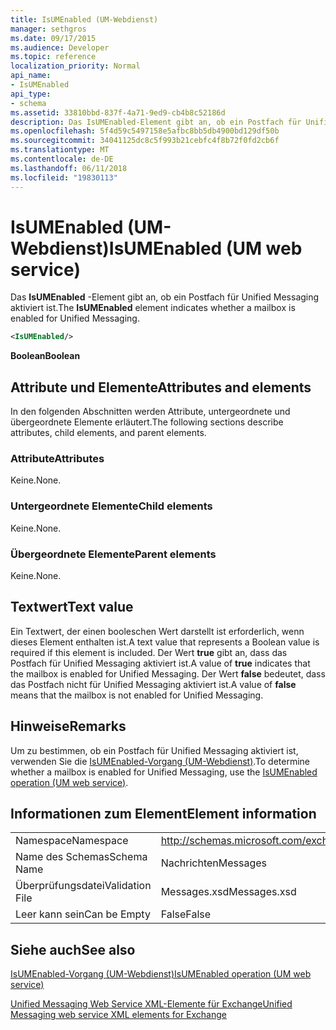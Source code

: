 ```yaml
---
title: IsUMEnabled (UM-Webdienst)
manager: sethgros
ms.date: 09/17/2015
ms.audience: Developer
ms.topic: reference
localization_priority: Normal
api_name:
- IsUMEnabled
api_type:
- schema
ms.assetid: 33810bbd-837f-4a71-9ed9-cb4b8c52186d
description: Das IsUMEnabled-Element gibt an, ob ein Postfach für Unified Messaging aktiviert ist.
ms.openlocfilehash: 5f4d59c5497158e5afbc8bb5db4900bd129df50b
ms.sourcegitcommit: 34041125dc8c5f993b21cebfc4f8b72f0fd2cb6f
ms.translationtype: MT
ms.contentlocale: de-DE
ms.lasthandoff: 06/11/2018
ms.locfileid: "19830113"
---
```

# <a name="isumenabled-um-web-service"></a><span data-ttu-id="eda7a-103">IsUMEnabled (UM-Webdienst)</span><span class="sxs-lookup"><span data-stu-id="eda7a-103">IsUMEnabled (UM web service)</span></span>

<span data-ttu-id="eda7a-104">Das **IsUMEnabled** -Element gibt an, ob ein Postfach für Unified Messaging aktiviert ist.</span><span class="sxs-lookup"><span data-stu-id="eda7a-104">The **IsUMEnabled** element indicates whether a mailbox is enabled for Unified Messaging.</span></span> 
  
```xml
<IsUMEnabled/>
```

 <span data-ttu-id="eda7a-105">**Boolean**</span><span class="sxs-lookup"><span data-stu-id="eda7a-105">**Boolean**</span></span>
## <a name="attributes-and-elements"></a><span data-ttu-id="eda7a-106">Attribute und Elemente</span><span class="sxs-lookup"><span data-stu-id="eda7a-106">Attributes and elements</span></span>

<span data-ttu-id="eda7a-107">In den folgenden Abschnitten werden Attribute, untergeordnete und übergeordnete Elemente erläutert.</span><span class="sxs-lookup"><span data-stu-id="eda7a-107">The following sections describe attributes, child elements, and parent elements.</span></span>
  
### <a name="attributes"></a><span data-ttu-id="eda7a-108">Attribute</span><span class="sxs-lookup"><span data-stu-id="eda7a-108">Attributes</span></span>

<span data-ttu-id="eda7a-109">Keine.</span><span class="sxs-lookup"><span data-stu-id="eda7a-109">None.</span></span>
  
### <a name="child-elements"></a><span data-ttu-id="eda7a-110">Untergeordnete Elemente</span><span class="sxs-lookup"><span data-stu-id="eda7a-110">Child elements</span></span>

<span data-ttu-id="eda7a-111">Keine.</span><span class="sxs-lookup"><span data-stu-id="eda7a-111">None.</span></span>
  
### <a name="parent-elements"></a><span data-ttu-id="eda7a-112">Übergeordnete Elemente</span><span class="sxs-lookup"><span data-stu-id="eda7a-112">Parent elements</span></span>

<span data-ttu-id="eda7a-113">Keine.</span><span class="sxs-lookup"><span data-stu-id="eda7a-113">None.</span></span>
  
## <a name="text-value"></a><span data-ttu-id="eda7a-114">Textwert</span><span class="sxs-lookup"><span data-stu-id="eda7a-114">Text value</span></span>

<span data-ttu-id="eda7a-115">Ein Textwert, der einen booleschen Wert darstellt ist erforderlich, wenn dieses Element enthalten ist.</span><span class="sxs-lookup"><span data-stu-id="eda7a-115">A text value that represents a Boolean value is required if this element is included.</span></span> <span data-ttu-id="eda7a-116">Der Wert **true** gibt an, dass das Postfach für Unified Messaging aktiviert ist.</span><span class="sxs-lookup"><span data-stu-id="eda7a-116">A value of **true** indicates that the mailbox is enabled for Unified Messaging.</span></span> <span data-ttu-id="eda7a-117">Der Wert **false** bedeutet, dass das Postfach nicht für Unified Messaging aktiviert ist.</span><span class="sxs-lookup"><span data-stu-id="eda7a-117">A value of **false** means that the mailbox is not enabled for Unified Messaging.</span></span> 
  
## <a name="remarks"></a><span data-ttu-id="eda7a-118">Hinweise</span><span class="sxs-lookup"><span data-stu-id="eda7a-118">Remarks</span></span>

<span data-ttu-id="eda7a-119">Um zu bestimmen, ob ein Postfach für Unified Messaging aktiviert ist, verwenden Sie die [IsUMEnabled-Vorgang (UM-Webdienst)](isumenabled-operation-um-web-service.md).</span><span class="sxs-lookup"><span data-stu-id="eda7a-119">To determine whether a mailbox is enabled for Unified Messaging, use the [IsUMEnabled operation (UM web service)](isumenabled-operation-um-web-service.md).</span></span>
  
## <a name="element-information"></a><span data-ttu-id="eda7a-120">Informationen zum Element</span><span class="sxs-lookup"><span data-stu-id="eda7a-120">Element information</span></span>

|||
|:-----|:-----|
|<span data-ttu-id="eda7a-121">Namespace</span><span class="sxs-lookup"><span data-stu-id="eda7a-121">Namespace</span></span>  <br/> |http://schemas.microsoft.com/exchange/services/2006/messages  <br/> |
|<span data-ttu-id="eda7a-122">Name des Schemas</span><span class="sxs-lookup"><span data-stu-id="eda7a-122">Schema Name</span></span>  <br/> |<span data-ttu-id="eda7a-123">Nachrichten</span><span class="sxs-lookup"><span data-stu-id="eda7a-123">Messages</span></span>  <br/> |
|<span data-ttu-id="eda7a-124">Überprüfungsdatei</span><span class="sxs-lookup"><span data-stu-id="eda7a-124">Validation File</span></span>  <br/> |<span data-ttu-id="eda7a-125">Messages.xsd</span><span class="sxs-lookup"><span data-stu-id="eda7a-125">Messages.xsd</span></span>  <br/> |
|<span data-ttu-id="eda7a-126">Leer kann sein</span><span class="sxs-lookup"><span data-stu-id="eda7a-126">Can be Empty</span></span>  <br/> |<span data-ttu-id="eda7a-127">False</span><span class="sxs-lookup"><span data-stu-id="eda7a-127">False</span></span>  <br/> |
   
## <a name="see-also"></a><span data-ttu-id="eda7a-128">Siehe auch</span><span class="sxs-lookup"><span data-stu-id="eda7a-128">See also</span></span>



[<span data-ttu-id="eda7a-129">IsUMEnabled-Vorgang (UM-Webdienst)</span><span class="sxs-lookup"><span data-stu-id="eda7a-129">IsUMEnabled operation (UM web service)</span></span>](isumenabled-operation-um-web-service.md)


[<span data-ttu-id="eda7a-130">Unified Messaging Web Service XML-Elemente für Exchange</span><span class="sxs-lookup"><span data-stu-id="eda7a-130">Unified Messaging web service XML elements for Exchange</span></span>](unified-messaging-web-service-xml-elements-for-exchange.md)


